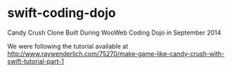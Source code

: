 swift-coding-dojo
=================

Candy Crush Clone Built During WooWeb Coding Dojo in September 2014

We were following the tutorial available at http://www.raywenderlich.com/75270/make-game-like-candy-crush-with-swift-tutorial-part-1

